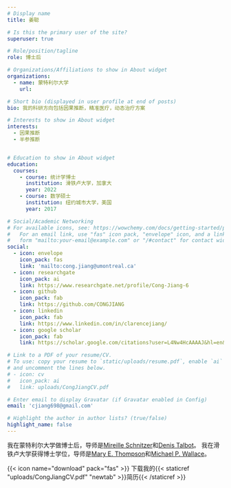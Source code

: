 ```yaml
---
# Display name
title: 姜聪

# Is this the primary user of the site?
superuser: true

# Role/position/tagline
role: 博士后

# Organizations/Affiliations to show in About widget
organizations:
  - name: 蒙特利尔大学
    url:

# Short bio (displayed in user profile at end of posts)
bio: 我的科研方向包括因果推断，精准医疗，动态治疗方案

# Interests to show in About widget
interests:
  - 因果推断
  - 半参推断


# Education to show in About widget
education:
  courses:
    - course: 统计学博士
      institution: 滑铁卢大学，加拿大
      year: 2022
    - course: 数学硕士
      institution: 纽约城市大学，美国
      year: 2017 

# Social/Academic Networking
# For available icons, see: https://wowchemy.com/docs/getting-started/page-builder/#icons
#   For an email link, use "fas" icon pack, "envelope" icon, and a link in the
#   form "mailto:your-email@example.com" or "/#contact" for contact widget.
social:
  - icon: envelope
    icon_pack: fas
    link: 'mailto:cong.jiang@umontreal.ca'
  - icon: researchgate
    icon_pack: ai
    link: https://www.researchgate.net/profile/Cong-Jiang-6
  - icon: github
    icon_pack: fab
    link: https://github.com/CONGJIANG
  - icon: linkedin
    icon_pack: fab
    link: https://www.linkedin.com/in/clarencejiang/
  - icon: google scholar
    icon_pack: fab
    link: https://scholar.google.com/citations?user=L4Nw4HcAAAAJ&hl=en&oi=sra

# Link to a PDF of your resume/CV.
# To use: copy your resume to `static/uploads/resume.pdf`, enable `ai` icons in `params.toml`,
# and uncomment the lines below.
# - icon: cv
#   icon_pack: ai
#   link: uploads/CongJiangCV.pdf

# Enter email to display Gravatar (if Gravatar enabled in Config)
email: 'cjiang698@gmail.com'

# Highlight the author in author lists? (true/false)
highlight_name: false
---
```


我在蒙特利尔大学做博士后，导师是[Mireille Schnitzer](https://www.mireilleschnitzer.com/research.html)和[Denis Talbot](https://www.crchudequebec.ulaval.ca/en/research/researchers/denis-talbot)。
我在滑铁卢大学获得博士学位，导师是[Mary E. Thompson](https://uwaterloo.ca/statistics-and-actuarial-science/people-profiles/mary-thompson)和[Michael P. Wallace](https://mpwallace.github.io/)。

{{< icon name="download" pack="fas" >}} 下载我的{{< staticref "uploads/CongJiangCV.pdf" "newtab" >}}简历{{< /staticref >}}

